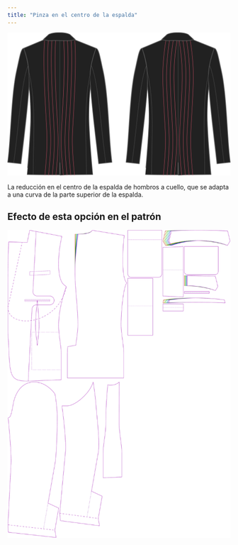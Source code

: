 ```yaml
---
title: "Pinza en el centro de la espalda"
---
```


![Pinza en el centro de la espalda](centerbackdart.svg)

La reducción en el centro de la espalda de hombros a cuello, que se adapta a una curva de la parte superior de la espalda.

## Efecto de esta opción en el patrón

![Esta imagen muestra el efecto de esta opción superponiendo varias variantes que tienen un valor diferente para esta opción](jaeger_centerbackdart_sample.svg "Efecto de esta opción en el patrón")
